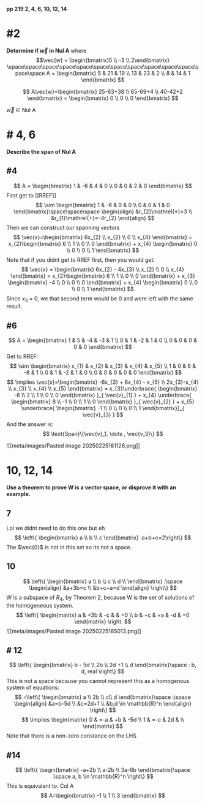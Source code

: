 **pp 219 2, 4, 6, 10, 12, 14**

# #2
**Determine if $\vec{w}$ in $\text{Nul A}$**  where
$$\vec{w} = \begin{bmatrix}5 \\ -3 \\ 2\end{bmatrix}
\space\space\space\space\space\space\space\space\space\space\space\space\space 
A = \begin{bmatrix}
5 & 21 & 19 \\
13 & 23 & 2  \\
8 & 14 & 1
\end{bmatrix}
$$

$$
A\vec{w}=\begin{bmatrix}
25-63+38 \\
65-69+4 \\
40-42+2
\end{bmatrix} = \begin{bmatrix}
0 \\
0 \\
0
\end{bmatrix}
$$

$\vec{w}$ $\in$ $\text{Nul A}$

# # 4, 6
**Describe the span of $\text{Nul A}$**
##  #4
$$
A = \begin{bmatrix}
1 & -6 & 4 & 0 \\
0 & 0 & 2 & 0
\end{bmatrix}
$$
First get to [[RREF]]
$$
\sim \begin{bmatrix}
1 & -6 & 0 & 0 \\
0 & 0 & 1 & 0
\end{bmatrix}\space\space\space 
\begin{align}
&r_{2}\mathrel{*}=3 \\
&r_{1}\mathrel{+}=-4r_{2}
\end{align}
$$
Then we can construct our spanning vectors
$$
\vec{x}=\begin{bmatrix}
6x_{2} \\
x_{2} \\
0 \\
x_{4}
\end{bmatrix} = x_{2}\begin{bmatrix}
6 \\
1 \\
0 \\
0
\end{bmatrix} + x_{4} \begin{bmatrix}
0 \\
0 \\
0 \\
1
\end{bmatrix}
$$
Note that if you didnt get to RREF first, then you would get:
$$
\vec{x} = \begin{bmatrix}
6x_{2} - 4x_{3} \\
x_{2} \\
0 \\
x_{4}
\end{bmatrix} = x_{2}\begin{bmatrix}
6 \\
1 \\
0 \\
0
\end{bmatrix} + x_{3} \begin{bmatrix}
-4 \\
0 \\
0 \\
0
\end{bmatrix} + 
x_{4} \begin{bmatrix}
0 \\
0 \\
0 \\
1
\end{bmatrix}
$$
Since $x_{3}$ = 0, we that second term would be 0 and were left with the same result.

## #6

$$
A = \begin{bmatrix}
1 & 5 & -4 &  -3 & 1 \\
0 & 1 & -2 & 1 & 0 \\
0 & 0 & 0 & 0 & 0
\end{bmatrix}
$$
Get to RREF:
$$
\sim \begin{bmatrix}
x_{1} & x_{2} & x_{3} & x_{4} & x_{5} \\
1 & 0 & 6 &  -8 & 1 \\
0 & 1 & -2 & 1 & 0 \\
0 & 0 & 0 & 0 & 0
\end{bmatrix}
$$
$$
\implies \vec{x}=\begin{bmatrix}
-6x_{3} + 8x_{4} - x_{5} \\
2x_{3}-x_{4} \\
x_{3} \\
x_{4} \\
x_{5}
\end{bmatrix} = x_{3}\underbrace{ \begin{bmatrix}
-6 \\
2 \\
1 \\
0 \\
0
\end{bmatrix} }_{ \vec{v}_{1} } + x_{4} \underbrace{ \begin{bmatrix}
8 \\
-1 \\
0 \\
1 \\
0
\end{bmatrix} }_{ \vec{v}_{2} } + x_{5} \underbrace{ \begin{bmatrix}
-1 \\
0 \\
0 \\
0 \\
1
\end{bmatrix}}_{ \vec{v}_{3} }
$$
And the answer is:
$$
\text{Span}\{\vec{v}_1, \dots , \vec{v_3}\}
$$

![[meta/images/Pasted image 20250225161126.png]]

# 10, 12, 14
**Use a theorem to prove W is a vector space, or disprove it with an example.**


## 7 
Lol we didnt need to do this one but eh
$$
\left\{ \begin{bmatrix}
a \\
b \\
c
\end{bmatrix} :a+b+c=2\right\} 
$$
The $\vec{0}$ is not in this set so its not a space.

## 10
$$
\left\{ 
\begin{bmatrix}
a \\
b \\
c \\
d \\
\end{bmatrix}
:\space 
\begin{align}
&a+3b=c \\
&b+c+a=d
\end{align}
\right\} 
$$
W is a subspace of $R_{4}$, by Theorem 2, because W is the set of solutions of the homogeneous system.
$$
\left\{
\begin{matrix}
a & +3b & -c &  & =0 \\
b & +c & +a & -d & =0
\end{matrix}
\right. 
$$
![[meta/images/Pasted image 20250225165013.png]]

## # 12
$$
\left\{ 
\begin{bmatrix}
b - 5d \\
2b \\
2d +1 \\
d
\end{bmatrix}\space 
:
b, d, real
\right\}
$$
This is not a space because you cannot represent this as a homogenous system of equations:
$$
=\left\{ 
\begin{bmatrix}
a \\
2b \\
c\\
d
\end{bmatrix}\space 
:\space 
\begin{align}
&a=b-5d \\
&c=2d+1 \\
&b,d \in \mathbb{R}^n
\end{align}
\right\}
$$
$$
\implies \begin{matrix}
0 & =-a & +b & -5d \\
1 & =-c & 2d  &  \\
\end{matrix}
$$
Note that there is a non-zero constance on the LHS

## #14
$$
\left\{ 
\begin{bmatrix}
-a+2b \\
a-2b \\
3a-6b
\end{bmatrix}\space :\space 
a, b \in \mathbb{R}^n
\right\} 
$$
This is equivalent to: $\text{Col A}$
$$
A=\begin{bmatrix}
-1 \\
1 \\
3
\end{bmatrix} 
$$

